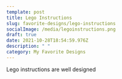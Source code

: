```yaml
---
template: post
title: Lego Instructions
slug: favorite-designs/lego-instructions
socialImage: /media/legoinstructions.png
draft: true
date: 2021-10-28T18:54:59.976Z
description: " "
category: My Favorite Designs
---
```

Lego instructions are well designed